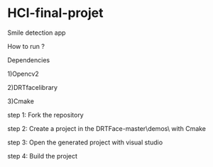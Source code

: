 # HCI-final-projet
Smile detection app

How to run ?

Dependencies

1)Opencv2

2)DRTfacelibrary

3)Cmake


step 1: Fork the repository

step 2: Create a project in the DRTFace-master\demos\ with Cmake

step 3: Open the generated project with visual studio

step 4: Build the project
